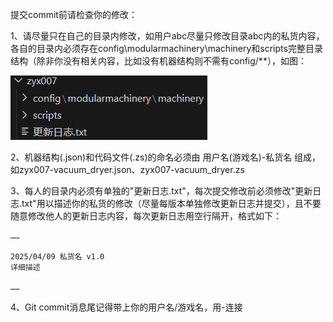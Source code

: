 提交commit前请检查你的修改：

1、请尽量只在自己的目录内修改，如用户abc尽量只修改目录abc内的私货内容，各自的目录内必须存在config\modularmachinery\machinery和scripts完整目录结构（除非你没有相关内容，比如没有机器结构则不需有config/**），如图：

![alt text](./img/image.png)

2、机器结构(.json)和代码文件(.zs)的命名必须由 用户名(游戏名)-私货名  组成，如zyx007-vacuum_dryer.json、zyx007-vacuum_dryer.zs

3、每人的目录内必须有单独的"更新日志.txt"，每次提交修改前必须修改"更新日志.txt"用以描述你的私货的修改（尽量每版本单独修改更新日志并提交），且不要随意修改他人的更新日志内容，每次更新日志用空行隔开，格式如下：

    ……
    
    2025/04/09 私货名 v1.0
    详细描述
    
    ……

4、Git commit消息尾记得带上你的用户名/游戏名，用-连接